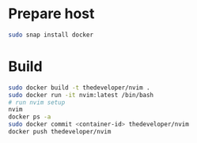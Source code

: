 # Prepare host

```bash
sudo snap install docker
```

# Build
```bash
sudo docker build -t thedeveloper/nvim .
sudo docker run -it nvim:latest /bin/bash
# run nvim setup
nvim
docker ps -a
sudo docker commit <container-id> thedeveloper/nvim
docker push thedeveloper/nvim
```